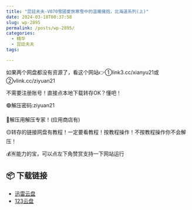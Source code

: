 ```yaml
---
title: "昆廷夫夫-V070雪國愛旅寒雪中的溫暖擁抱，北海道系列(上)"
date: 2024-03-18T00:37:58
slug: wp-2895
permalink: /posts/wp-2895/
categories:
  - 精华
  - 昆廷夫夫
tags:

---
```


如果两个网盘都没有资源了，看这个网站👉①link3.cc/xianyu21或②vlink.cc/ziyuan21

不需要注册账号！直接点本地下载转存OK？懂吧！

🟢解压密码:ziyuan21

🔵解压用解压专家！(应用商店有)

🟡转存的链接网盘有教程！一定要看教程！按教程操作！不按教程操作你不会解压！

💰🈶能力的宝，可以点左下角赞赏支持一下网站运行

## 📦 下载链接
- [迅雷云盘](https://blziyuan21.com/pay-download/2895?key=9836e93191&down_id=0)
- [123云盘](https://blziyuan21.com/pay-download/2895?key=9836e93191&down_id=1)

